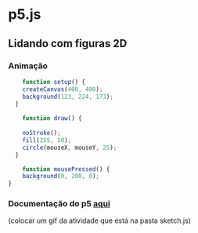 # p5.js

## Lidando com figuras 2D

### Animação

```js
    function setup() {
    createCanvas(400, 400);
    background(123, 224, 173);
  }
  
    function draw() {
  
    noStroke();
    fill(255, 50);
    circle(mouseX, mouseY, 25);    
  }

    function mousePressed() {
    background(0, 200, 0);
}
```

### Documentação do p5 [aqui](https://p5js.org/)
(colocar um gif da atividade que está na pasta sketch.js)

 
